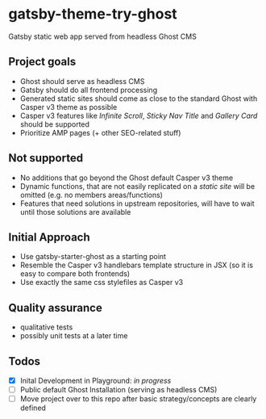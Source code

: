 # gatsby-theme-try-ghost
Gatsby static web app served from headless Ghost CMS

## Project goals
- Ghost should serve as headless CMS
- Gatsby should do all frontend processing
- Generated static sites should come as close to the standard Ghost with Casper v3 theme as possible
- Casper v3 features like *Infinite Scroll*, *Sticky Nav Title* and *Gallery Card* should be supported
- Prioritize AMP pages (+ other SEO-related stuff)

## Not supported
- No additions that go beyond the Ghost default Casper v3 theme
- Dynamic functions, that are not easily replicated on a *static site* will be omitted (e.g. no members areas/functions)
- Features that need solutions in upstream repositories, will have to wait until those solutions are available

## Initial Approach
- Use gatsby-starter-ghost as a starting point
- Resemble the Casper v3 handlebars template structure in JSX  (so it is easy to compare both frontends)
- Use exactly the same css stylefiles as Casper v3

## Quality assurance
- qualitative tests
- possibly unit tests at a later time


## Todos
- [x] Inital Development in Playground: *in progress*
- [ ] Public default Ghost Installation (serving as headless CMS)
- [ ] Move project over to this repo after basic strategy/concepts are clearly defined
